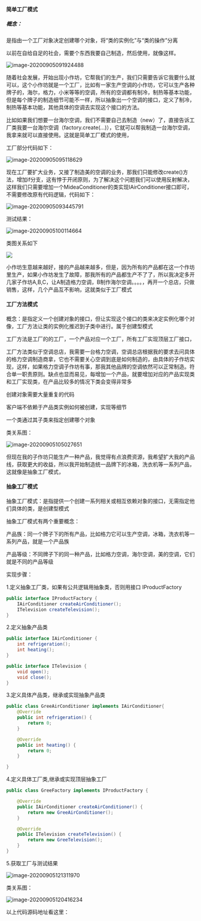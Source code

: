 #### 简单工厂模式

##### 概念：

是指由一个工厂对象决定创建哪个对象，将“类的实例化”与“类的操作”分离

以前在自给自足的社会，需要个东西我要自己制造，然后使用，就像这样。

![image-20200905091924488](C:\Users\SYP\AppData\Roaming\Typora\typora-user-images\image-20200905091924488.png)

随着社会发展，开始出现小作坊，它帮我们的生产，我们只需要告诉它我要什么就可以，这个小作坊就是一个工厂，比如有一家生产空调的小作坊，它可以生产各种牌子的，海尔，格力，小米等等的空调，所有的空调都有制冷，制热等基本功能，但是每个牌子的制造细节可能不一样，所以抽象出一个空调的接口，定义了制冷，制热等基本功能，其他具体的空调去实现这个接口的方法。

比如如果我们想要一台海尔空调，我们不需要自己去制造（new）了，直接告诉工厂类我要一台海尔空调（factory.create(...)），它就可以帮我制造一台海尔空调，我拿来就可以直接使用。这就是简单工厂模式的使用，

工厂部分代码如下：

![image-20200905095118629](C:\Users\SYP\AppData\Roaming\Typora\typora-user-images\image-20200905095118629.png)

现在工厂要扩大业务，又接了制造美的空调的业务，那我们只能修改create()方法，增加if分支，这有悖于开闭原则，为了解决这个问题我们可以使用反射解决，这样我们只需要增加一个MideaConditioner的类实现IAirConditioner接口即可，不需要修改原有代码逻辑，代码如下：

![image-20200905093445791](C:\Users\SYP\AppData\Roaming\Typora\typora-user-images\image-20200905093445791.png)

测试结果：

![image-20200905100114664](C:\Users\SYP\AppData\Roaming\Typora\typora-user-images\image-20200905100114664.png)



类图关系如下

![](C:\Users\SYP\AppData\Roaming\Typora\typora-user-images\image-20200905091217150.png)

小作坊生意越来越好，接的产品越来越多，但是，因为所有的产品都在这一个作坊里生产，如果小作坊发生了故障，那我所有的产品都生产不了了，所以我决定多开几家子作坊A,B,C，让A制造格力空调，B制作海尔空调。。。。，再开一个总店，只做销售，这样，几个产品互不影响，这就类似于工厂模式

#### 工厂方法模式

概念：是指定义一个创建对象的接口，但让实现这个接口的类来决定实例化哪个对像，工厂方法让类的实例化推迟到子类中进行。属于创建型模式

工厂方法是工厂的的工厂，一个产品对应一个工厂，所有工厂实现顶层工厂接口，

工厂方法类似于空调总店，我需要一台格力空调，空调总店根据我的要求去问具体的格力空调制造商拿，它也不需要关心空调到底是如何制造的，由具体的子作坊实现，这样，如果格力空调子作坊有事，那我其他品牌的空调依然可以正常制造。符合单一职责原则。缺点也显而易见，每增加一个产品，就要增加对应的产品实现类和工厂实现类，在产品比较多的情况下类会变得非常多

创建对象需要大量重复的代码

客户端不依赖于产品类实例如何被创建，实现等细节

一个类通过其子类来指定创建哪个对象

类关系图：

![image-20200905105027651](C:\Users\SYP\AppData\Roaming\Typora\typora-user-images\image-20200905105027651.png)



但现在我的子作坊只能生产一种产品，我觉得有点浪费资源，我希望扩大我的产品线，获取更大的收益，所以我开始制造统一品牌下的冰箱，洗衣机等一系列产品，这就像是抽象工厂模式，

#### 抽象工厂模式

抽象工厂模式：是指提供一个创建一系列相关或相互依赖对象的接口，无需指定他们具体的类，是创建型模式

抽象工厂模式有两个重要概念：

产品族：同一个牌子下的所有产品，比如格力它可以生产空调，冰箱，洗衣机等一系列产品，就是一个产品族

产品等级：不同牌子下的同一种产品，比如格力空调，海尔空调，美的空调，它们就是不同的产品等级

实现步骤：

1.定义抽象工厂类，如果有公共逻辑用抽象类，否则用接口  IProductFactory

```java
public interface IProductFactory {
    IAirConditioner createAirConditioner();
    ITelevision createTelevision();
}
```

2.定义抽象产品类

```java
public interface IAirConditioner {
    int refrigeration();
    int heating();
}

public interface ITelevision {
    void open();
    void close();
}
```

3.定义具体产品类，继承或实现抽象产品类

```java
public class GreeAirConditioner implements IAirConditioner{
    @Override
    public int refrigeration() {
        return 0;
    }

    @Override
    public int heating() {
        return 0;
    }

}
```



4.定义具体工厂类,继承或实现顶层抽象工厂

```java
public class GreeFactory implements IProductFactory {

    @Override
    public IAirConditioner createAirConditioner() {
        return new GreeAirConditioner();
    }

    @Override
    public ITelevision createTelevision() {
        return new GreeTelevision();
    }
}
```

5.获取工厂与测试结果

![image-20200905121311970](C:\Users\SYP\AppData\Roaming\Typora\typora-user-images\image-20200905121311970.png)

类关系图：

![image-20200905120416234](C:\Users\SYP\AppData\Roaming\Typora\typora-user-images\image-20200905120416234.png)

以上代码源码地址看这里：



















